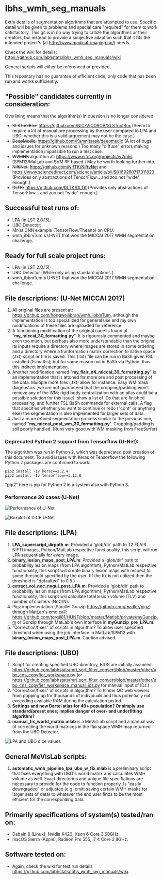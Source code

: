 # lbhs_wmh_seg_manuals
Extra details of segmentation algorithms that are attempted to use. Specific detail will be given to problems and special care "required" for them to work satisfactory. This git is in no way trying to critize the algorithms or their creators, but instead to provide a subjective adaption such that it fits the intended project's (at http://www.medical-imaging.no/) needs.

Check the wiki for details: https://github.com/labhstats/lbhs_wmh_seg_manuals/wiki

General scripts will either be referenced or provided.

This repository has no guarantee of efficient code, only code that has been run and works sufficiently.

## "Possible" candidates currently in consideration:
Overlining means that the algorithm(s) in question is no longer considered.
- ~~SLSToolBox:~~ https://github.com/NIC-VICOROB/SLSToolBox (Seem to require a lot of manual pre processing by the user compared to LPA and UBO; whether this is a valid arguement may not be the case.)
- ~~DeepMedic:~~ https://github.com/Kamnitsask/deepmedic (A lot of bugs and issues for unknown reasons.)  Too many "diffuse" errors making implementation impossible to run a test case.
- ~~W2MHS~~ algorithm at: https://www.nitrc.org/projects/w2mhs (SPM12/MatLab and SVM RF based.) May be worth looking further into.
- ~~NiftiNet:~~ https://github.com/NifTK/NiftyNet and https://www.sciencedirect.com/science/article/pii/S0169260717311823 (Provides only abstractions of TensorFlow... and zoo not "wide" enough.)
- ~~DLTK:~~ https://github.com/DLTK/DLTK (Provides only abstractions of TensorFlow... and zoo not "wide" enough.)

## Successful test runs of:
- LPA (in LST 2.0.15);
- UBO Detector;
- Mnist CNN example (TensorFlow/Theano) on CPU.
- wmh_ibbmTum's U-NET that won the MICCAI 2017 WMH segmentation challenge.

## Ready for full scale project runs:
- LPA (in LST 2.0.15);
- UBO Detector (While only using standard options.)
- wmh_ibbmTum's U-NET that won the MICCAI 2017 WMH segmentation challenge.

## File descriptions: (U-Net MICCAI 2017)
1. All original files are present at: https://github.com/hongweilibran/wmh_ibbmTum, although the implementation is too specialized for general use and my own modifications of these files are uploaded for reference. 
2. A functioning modification of the original code is found at "**my_miccai_30_formatting.py**". It is rigourosly commented and maybe even too much, but perhaps also more understandable than the original. Its inputs require a directory where images are stored in some ordering, and a directory where a tranformation matrix correction to native space (.txt) script or file is saved. This (.txt) file  can be run in BaSh given FSL installed (fslmaths); but for some reason not in BaSh via Python, thus this indirect implementation.
3. Another modification named "**my_flair_n4_miccai_30_formatting.py**" is an implementation that is attuned for more pre and post processing of the data. Multiple more files (.txt) allow for instance: Easy WM mask diagnostics [we are not guaranteed that the cropping/padding won't remove any of the WM; rigid body centralization with an atlas could be a possible solution for this issue], show a list of IDs that are finished processing, and further FSL BaSh commands for external calls. A flag that specifies whether you want to continue or redo ("cont" or anything else) the segmentation is also implemented for larger sets of data.
4. Just a more refined segmentation process similar to the previous one, named "**my_miccai_post_wm_30_formatting.py**". Cropping/padding is still poorly handled. (Runs very good with WM masking from FreeSurfer)

### Deprecated Python 2 support from Tensorflow (U-Net):
The algorithm was run in Python 2, which was deprecated post creation of this document. To avoid issues with Keras or Tensorflow the following Python 2 packages are confirmed to work:
```
pip2 install -Iv keras==2.2.4
pip2 install -Iv tensorflow==1.12.0
```

"pip2" here is pip for Python 2 in a system also with Python 3.

### Performance 30 cases (U-Net)
![Performance of U-Net](https://github.com/labhstats/lbhs_wmh_seg_manuals/blob/master/dice_ravd_plot_30_cases.png?raw=true)

![Boxplot of DICE U-Net](https://github.com/labhstats/lbhs_wmh_seg_manuals/blob/master/dice_box_unet.png?raw=true)

## File descriptions: (LPA)
1. **LPA_superscript_dirpath.m**: Provided a 'glob/dir' path to T2 FLAIR NIFTI images, Python/MatLab respective functionality, this script will run LPA sequentially for every image.
2. **binary_lesion_maps_post_LPA.m**: Provided a 'glob/dir' path to probability lesion maps (from LPA algorithm), Python/MatLab respective functionality, this script will create binary lesion maps with respect to some threshold specified by the user. (If the fix is not utilized then the threshold is "defaulted" to 0.5.)
3. **extract_vol_noc_nogui_post_LPA.m**: Provided a 'glob/dir' path to probability lesion maps (from LPA algorithm), Python/MatLab respective functionality, this script will calculate total lesion volume (TLV) and number of clusters (NoC/N).
4. Pigz implementation (Parallel Gunzip https://github.com/madler/pigz) through MatLab's cmd call: https://github.com/torgil01/HUNT/blob/master/Matlab/private/myGunzip.m or Gunzip through MatLab's own interface in **myGunzip_pre_LPA.m**.
5. "Correction/fixes" of scripts in algorithm? To allow user specified threshold when using the job interface in MatLab/SPM12 with **binary_lesion_maps_post_LPA.m**. Caution advised.

## File descriptions: (UBO)
1. Script for creating specified UBO directory, BIDS are initially assumed: https://github.com/labhstats/mri_sort_filter_convert/blob/master/other/ubo_cns_copyfier_workspace.py (or https://github.com/labhstats/mri_sort_filter_convert/blob/master/other/ubo_cns_copyfier_workspace_manual_ids.py for manual input of IDs.)
2. "Correction/fixes" of scripts in algorithm? To hinder QC web viewers from popping up for thousands of individuals and thus potentially not exceeding available RAM during the calculation period.
3. **Settings and new Dartel atlas for 40+ population? Or simply use standard/preset ones; implies danger of over- and underfitting algorithm?**
4. **manual_fix_world_matrix.mlab** is a MeVisLab script and a manual way of correcting the world matrices in the flairspace WMH map returned from the UBO Detector.

![LPA and UBO dice values](https://github.com/labhstats/lbhs_wmh_seg_manuals/blob/master/dice_box.png?raw=true)

## General MeVisLab scripts:
1. **automatic_wmh_pipeline_lpa_ubo_w_fix.mlab** is a preliminary script that fixes everything with UBO's world matrix and calculates WMH volume as well. Exact directories and unique file specifiations are necessary to provide for the code to function properly. Is "easily downgraded" or adjusted (e.g. omitt saving certain WMH masks for larger sets of data) to whatever the end user finds to be the most efficient for the corresponding data.

## Primarily specifications of system(s) tested/ran on:
- Debain 9 (Linux), Nvidia K420, Xeon 6 Core 3.60GHz.
- macOS Sierra (Apple), Radeon Pro 555, i7 4 Core 2.8GHz.

## Software tested on:
- Again, check the wiki for test run details https://github.com/labhstats/lbhs_wmh_seg_manuals/wiki.
